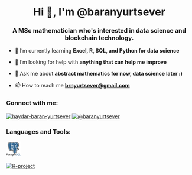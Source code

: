 <h1 align="center">Hi 👋, I'm @baranyurtsever</h1>
<h3 align="center">A MSc mathematician who's interested in data science and blockchain technology.</h3>

- 🌱 I’m currently learning **Excel, R, SQL, and Python for data science**

- 🤝 I’m looking for help with **anything that can help me improve**

- 💬 Ask me about **abstract mathematics for now, data science later :)**

- 📫 How to reach me **brnyurtsever@gmail.com**

<h3 align="left">Connect with me:</h3>
<p align="left">
<a href="https://linkedin.com/in/haydar-baran-yurtsever" target="blank"><img align="center" src="https://raw.githubusercontent.com/rahuldkjain/github-profile-readme-generator/master/src/images/icons/Social/linked-in-alt.svg" alt="haydar-baran-yurtsever" height="30" width="40" /></a>
<a href="https://medium.com/@baranyurtsever" target="blank"><img align="center" src="https://raw.githubusercontent.com/rahuldkjain/github-profile-readme-generator/master/src/images/icons/Social/medium.svg" alt="@baranyurtsever" height="30" width="40" /></a>
</p>

<h3 align="left">Languages and Tools:</h3>
<p align="left">
<a href="https://www.postgresql.org" target="_blank"> <img src="https://raw.githubusercontent.com/devicons/devicon/master/icons/postgresql/postgresql-original-wordmark.svg" alt="postgresql" width="40" height="40"/> </a> </p>
<a href="https://www.r-project.org" target="_blank"> <img src="https://www.r-project.org/Rlogo.png" alt="R-project" width="40" height="40"/> </a> </p>
